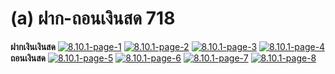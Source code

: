 # (a)    ฝาก-ถอนเงินสด  718

**ฝากเงินเงินสด** [![8.10.1-page-1](/images/8.10.1-page-1.jpg)](/images/8.10.1-page-1.jpg)
[![8.10.1-page-2](/images/8.10.1-page-2.jpg)](/images/8.10.1-page-2.jpg)
[![8.10.1-page-3](/images/8.10.1-page-3.jpg)](/images/8.10.1-page-3.jpg)
[![8.10.1-page-4](/images/8.10.1-page-4.jpg)](/images/8.10.1-page-4.jpg)   **ถอนเงินสด**
[![8.10.1-page-5](/images/8.10.1-page-5.jpg)](/images/8.10.1-page-5.jpg)
[![8.10.1-page-6](/images/8.10.1-page-6.jpg)](/images/8.10.1-page-6.jpg)
[![8.10.1-page-7](/images/8.10.1-page-7.jpg)](/images/8.10.1-page-7.jpg)
[![8.10.1-page-8](/images/8.10.1-page-8.jpg)](/images/8.10.1-page-8.jpg)

